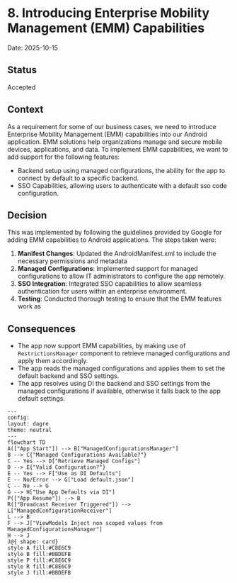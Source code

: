 # 8. Introducing Enterprise Mobility Management (EMM) Capabilities

Date: 2025-10-15

## Status

Accepted

## Context

As a requirement for some of our business cases, we need to introduce Enterprise Mobility Management (EMM) capabilities into our Android application. EMM solutions help organizations manage and secure mobile devices, applications, and data.
To implement EMM capabilities, we want to add support for the following features:
- Backend setup using managed configurations, the ability for the app to connect by default to a specific backend.
- SSO Capabilities, allowing users to authenticate with a default sso code configuration.

## Decision

This was implemented by following the guidelines provided by Google for adding EMM capabilities to Android applications. The steps taken were:
1. **Manifest Changes**: Updated the AndroidManifest.xml to include the necessary permissions and metadata
2. **Managed Configurations**: Implemented support for managed configurations to allow IT administrators to configure the app remotely.
3. **SSO Integration**: Integrated SSO capabilities to allow seamless authentication for users within an enterprise environment.
4. **Testing**: Conducted thorough testing to ensure that the EMM features work as

## Consequences

- The app now support EMM capabilities, by making use of `RestrictionsManager` component to retrieve managed configurations and apply them accordingly.
- The app reads the managed configurations and applies them to set the default backend and SSO settings.
- The app resolves using DI the backend and SSO settings from the managed configurations if available, otherwise it falls back to the app default settings.

```mermaid
---
config:
layout: dagre
theme: neutral
---
flowchart TD
A(["App Start"]) --> B["ManagedConfigurationsManager"]
B --> C{"Managed Configurations Available?"}
C -- Yes --> D["Retrieve Managed Configs"]
D --> E{"Valid Configuration?"}
E -- Yes --> F["Use as DI Defaults"]
E -- No/Error --> G["Load default.json"]
C -- No --> G
G --> H["Use App Defaults via DI"]
P(["App Resume"]) --> B
R(["Broadcast Receiver Triggered"]) --> L["ManagedConfigurationReceiver"]
L --> B
F --> J["ViewModels Inject non scoped values from ManagedConfigurationsManager"]
H --> J
J@{ shape: card}
style A fill:#C8E6C9
style B fill:#BBDEFB
style P fill:#C8E6C9
style R fill:#C8E6C9
style J fill:#BBDEFB
```



